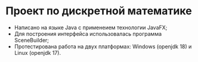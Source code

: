 Проект по дискретной математике
===============================

* Написано на языке Java с применеием технологии JavaFX;
* Для построения интерфейса использовалась программа SceneBuilder;
* Протестирована работа на двух платформах: Windows (openjdk 18) и Linux (openjdk 17).